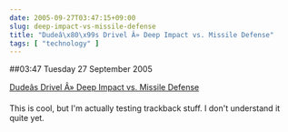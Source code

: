 ```yaml
---
date: 2005-09-27T03:47:15+09:00
slug: deep-impact-vs-missile-defense
title: "Dudeâ\x80\x99s Drivel Â» Deep Impact vs. Missile Defense"
tags: [ "technology" ]
---
```


##03:47 Tuesday 27 September 2005

[Dudeâs Drivel Â» Deep Impact vs. Missile Defense](http://www.dudedesign.com/blog/index.php/archives/47)

This is cool, but I'm actually testing trackback stuff.  I don't understand it quite yet.
